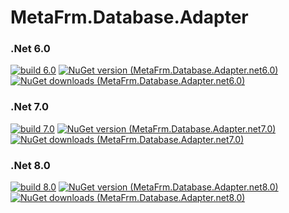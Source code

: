 # MetaFrm.Database.Adapter

### .Net 6.0
[![build 6.0](https://github.com/MetaFrm/MetaFrm.Database.Adapter/actions/workflows/build_6.0.yml/badge.svg)](https://github.com/MetaFrm/MetaFrm.Database.Adapter/actions/workflows/build_6.0.yml)
[![NuGet version (MetaFrm.Database.Adapter.net6.0)](https://img.shields.io/nuget/v/MetaFrm.Database.Adapter.net6.0)](https://www.nuget.org/packages/MetaFrm.Database.Adapter.net6.0/)
[![NuGet downloads (MetaFrm.Database.Adapter.net6.0)](https://img.shields.io/nuget/dt/MetaFrm.Database.Adapter.net6.0)](https://www.nuget.org/packages/MetaFrm.Database.Adapter.net6.0/)
### .Net 7.0
[![build 7.0](https://github.com/MetaFrm/MetaFrm.Database.Adapter/actions/workflows/build_7.0.yml/badge.svg)](https://github.com/MetaFrm/MetaFrm.Database.Adapter/actions/workflows/build_7.0.yml)
[![NuGet version (MetaFrm.Database.Adapter.net7.0)](https://img.shields.io/nuget/v/MetaFrm.Database.Adapter.net7.0)](https://www.nuget.org/packages/MetaFrm.Database.Adapter.net7.0/)
[![NuGet downloads (MetaFrm.Database.Adapter.net7.0)](https://img.shields.io/nuget/dt/MetaFrm.Database.Adapter.net7.0)](https://www.nuget.org/packages/MetaFrm.Database.Adapter.net7.0/)
### .Net 8.0
[![build 8.0](https://github.com/MetaFrm/MetaFrm.Database.Adapter/actions/workflows/build_8.0.yml/badge.svg)](https://github.com/MetaFrm/MetaFrm.Database.Adapter/actions/workflows/build_8.0.yml)
[![NuGet version (MetaFrm.Database.Adapter.net8.0)](https://img.shields.io/nuget/v/MetaFrm.Database.Adapter.net8.0)](https://www.nuget.org/packages/MetaFrm.Database.Adapter.net8.0/)
[![NuGet downloads (MetaFrm.Database.Adapter.net8.0)](https://img.shields.io/nuget/dt/MetaFrm.Database.Adapter.net8.0)](https://www.nuget.org/packages/MetaFrm.Database.Adapter.net8.0/)